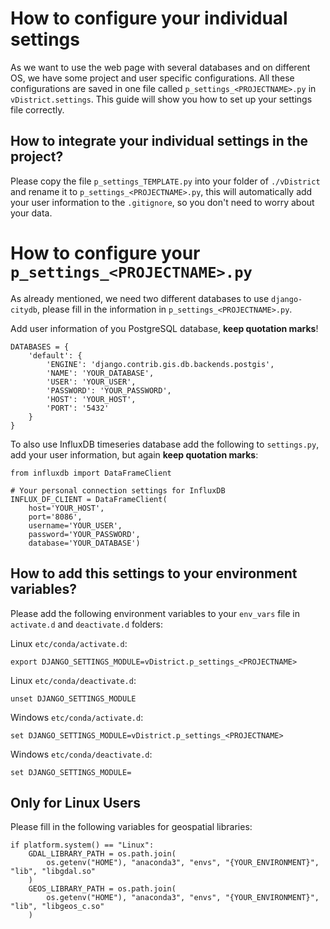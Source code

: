 # How to configure your individual settings

As we want to use the web page with several databases and on different OS, we
have some project and user specific configurations. All these configurations are
saved in one file called `p_settings_<PROJECTNAME>.py` in
`vDistrict.settings`. This guide will show you how to set up your
settings file correctly.


## How to integrate your individual settings in the project?

Please copy the file `p_settings_TEMPLATE.py` into your folder of
`./vDistrict` and rename it to
`p_settings_<PROJECTNAME>.py`, this will automatically add your user information
to the `.gitignore`, so you don't need to worry about your data.

# How to configure your `p_settings_<PROJECTNAME>.py`

As already mentioned, we need two different databases to use `django-citydb`, please fill in the information in `p_settings_<PROJECTNAME>.py`.

Add user information of you PostgreSQL database, __keep quotation marks__!


    DATABASES = {
        'default': {
            'ENGINE': 'django.contrib.gis.db.backends.postgis',
            'NAME': 'YOUR_DATABASE',
            'USER': 'YOUR_USER',
            'PASSWORD': 'YOUR_PASSWORD',
            'HOST': 'YOUR_HOST',
            'PORT': '5432'
        }
    }

To also use InfluxDB timeseries database add the following to `settings.py`, add
your user information, but again __keep quotation marks__:

    from influxdb import DataFrameClient

    # Your personal connection settings for InfluxDB
    INFLUX_DF_CLIENT = DataFrameClient(
        host='YOUR_HOST',
        port='8086',
        username='YOUR_USER',
        password='YOUR_PASSWORD',
        database='YOUR_DATABASE')

## How to add this settings to your environment variables?

Please add the following environment variables to your `env_vars` file in `activate.d` and `deactivate.d` folders:


Linux `etc/conda/activate.d`:

    export DJANGO_SETTINGS_MODULE=vDistrict.p_settings_<PROJECTNAME>

Linux `etc/conda/deactivate.d`:

    unset DJANGO_SETTINGS_MODULE

Windows `etc/conda/activate.d`:

    set DJANGO_SETTINGS_MODULE=vDistrict.p_settings_<PROJECTNAME>

Windows `etc/conda/deactivate.d`:

    set DJANGO_SETTINGS_MODULE=

## Only for Linux Users

Please fill in the following variables for geospatial libraries:

    if platform.system() == "Linux":
        GDAL_LIBRARY_PATH = os.path.join(
            os.getenv("HOME"), "anaconda3", "envs", "{YOUR_ENVIRONMENT}", "lib", "libgdal.so"
        )
        GEOS_LIBRARY_PATH = os.path.join(
            os.getenv("HOME"), "anaconda3", "envs", "{YOUR_ENVIRONMENT}", "lib", "libgeos_c.so"
        )
